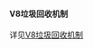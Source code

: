 #### V8垃圾回收机制
详见[V8垃圾回收机制](https://hbxywdk.github.io/2019/04/24/V8%E5%9E%83%E5%9C%BE%E5%9B%9E%E6%94%B6%E6%9C%BA%E5%88%B6/)